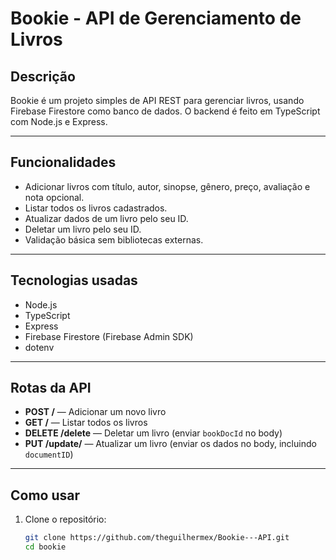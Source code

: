 # Bookie - API de Gerenciamento de Livros

## Descrição

Bookie é um projeto simples de API REST para gerenciar livros, usando Firebase Firestore como banco de dados. O backend é feito em TypeScript com Node.js e Express.

---

## Funcionalidades

- Adicionar livros com título, autor, sinopse, gênero, preço, avaliação e nota opcional.
- Listar todos os livros cadastrados.
- Atualizar dados de um livro pelo seu ID.
- Deletar um livro pelo seu ID.
- Validação básica sem bibliotecas externas.

---

## Tecnologias usadas

- Node.js  
- TypeScript  
- Express  
- Firebase Firestore (Firebase Admin SDK)  
- dotenv  

---

## Rotas da API

- **POST /** — Adicionar um novo livro  
- **GET /** — Listar todos os livros  
- **DELETE /delete** — Deletar um livro (enviar `bookDocId` no body)  
- **PUT /update/** — Atualizar um livro (enviar os dados no body, incluindo `documentID`)  

---

## Como usar

1. Clone o repositório:

   ```bash
   git clone https://github.com/theguilhermex/Bookie---API.git
   cd bookie

   ``` 
